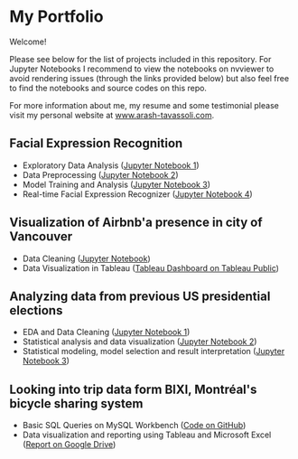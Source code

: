 # My Portfolio

Welcome!

Please see below for the list of projects included in this repository. For Jupyter Notebooks I recommend to view the notebooks on nvviewer to avoid rendering issues (through the links provided below) but also feel free to find the notebooks and source codes on this repo.

For more information about me, my resume and some testimonial please visit my personal website at www.arash-tavassoli.com.

## Facial Expression Recognition
- Exploratory Data Analysis ([Jupyter Notebook 1](https://nbviewer.jupyter.org/github/ArashTavassoli/Portfolio/blob/master/Facial%20Classification%20Recognition/Part%201%20-%20Exploratory%20Data%20Analysis.ipynb))
- Data Preprocessing ([Jupyter Notebook 2](https://nbviewer.jupyter.org/github/ArashTavassoli/Portfolio/blob/master/Facial%20Classification%20Recognition/Part%202%20-%20Data%20Preprocessing.ipynb))
- Model Training and Analysis ([Jupyter Notebook 3](https://nbviewer.jupyter.org/github/ArashTavassoli/Portfolio/blob/master/Facial%20Classification%20Recognition/Part%203%20-%20Model%20Training%20and%20Analysis.ipynb))
- Real-time Facial Expression Recognizer ([Jupyter Notebook 4](https://nbviewer.jupyter.org/github/ArashTavassoli/Portfolio/blob/master/Facial%20Classification%20Recognition/Part%204%20-%20Real-Time%20Facial%20Expression%20Recognition.ipynb))

## Visualization of Airbnb'a presence in city of Vancouver
- Data Cleaning ([Jupyter Notebook](https://nbviewer.jupyter.org/github/ArashTavassoli/Portfolio/blob/master/Airbnb%20Homes%20in%20Vancouver/Airbnb%20Homes%20in%20Vancouver%20%28Data%20Cleaning%29.ipynb))
- Data Visualization in Tableau ([Tableau Dashboard on Tableau Public](https://public.tableau.com/profile/arash.tavassoli#!/vizhome/AirbnbHomesinVancouver/Dashboard))

## Analyzing data from previous US presidential elections
- EDA and Data Cleaning ([Jupyter Notebook 1](https://nbviewer.jupyter.org/github/ArashTavassoli/Portfolio/blob/master/Stats%20and%20Politics/Part%201%20-%20EDA%20and%20Data%20Cleaning.ipynb))
- Statistical analysis and data visualization ([Jupyter Notebook 2](https://nbviewer.jupyter.org/github/ArashTavassoli/Portfolio/blob/10bc315fe573290deb5b15e4e758e5f1e52b04a9/Stats%20and%20Politics/Part%202%20-%20Statistical%20Analysis.ipynb))
- Statistical modeling, model selection and result interpretation ([Jupyter Notebook 3](https://nbviewer.jupyter.org/github/ArashTavassoli/Portfolio/blob/master/Stats%20and%20Politics/Part%203%20-%20Statistical%20Modeling.ipynb))

## Looking into trip data form BIXI, Montréal's bicycle sharing system
- Basic SQL Queries on MySQL Workbench ([Code on GitHub](https://github.com/ArashTavassoli/Portfolio/blob/master/BIXI%20on%20MySQL/Bixi.sql))
- Data visualization and reporting using Tableau and Microsoft Excel ([Report on Google Drive](https://drive.google.com/file/d/1CNfuCZqQETO4b0F0JSJxIXTbflwQELfM/view))
